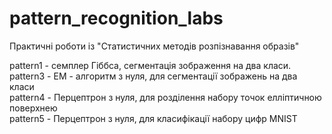 # pattern_recognition_labs
Практичні роботи із "Статистичних методів розпізнавання образів"

pattern1 - семплер Гіббса, сегментація зображення на два класи. <br>
pattern3 - ЕМ - алгоритм з нуля, для сегментації зображень на два класи <br>
pattern4 - Перцептрон з нуля, для розділення набору точок елліптичною поверхнею <br>
pattern5 - Перцептрон з нуля, для класифікації набору цифр MNIST <br>
